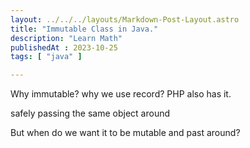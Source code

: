 ```yaml
---
layout: ../../../layouts/Markdown-Post-Layout.astro
title: "Immutable Class in Java."
description: "Learn Math"
publishedAt : 2023-10-25
tags: [ "java" ]

---
```

Why immutable? why we use record? 
PHP also has it.

safely passing the same object around 

But when do we want it to be mutable and past around?